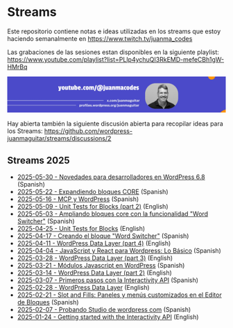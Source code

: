 # Streams

Este repositorio contiene notas e ideas utilizadas en los streams que estoy haciendo semanalmente en https://www.twitch.tv/juanma_codes

Las grabaciones de las sesiones estan disponibles en la siguiente playlist:
https://www.youtube.com/playlist?list=PLIp4ychuQI3RkEMD-mefeCBh1gW-HMrBq

[![YouTube](assets/youtube-header.jpeg)](https://www.youtube.com/playlist?list=PLIp4ychuQI3RkEMD-mefeCBh1gW-HMrBq)

Hay abierta también la siguiente discusión abierta para recopilar ideas para los Streams:
https://github.com/wordpress-juanmaguitar/streams/discussions/2

## Streams 2025

- [2025-05-30 - Novedades para desarrolladores en WordPress 6.8](2025/2025-05-30/README.md) (Spanish)
- [2025-05-22 - Expandiendo bloques CORE](2025/2025-05-22/README.md) (Spanish)
- [2025-05-16 - MCP y WordPress](2025/2025-05-16/README.md) (Spanish)
- [2025-05-09 - Unit Tests for Blocks (part 2)](2025/2025-05-09/README.md) (English)
- [2025-05-03 - Ampliando bloques core con la funcionalidad "Word Switcher"](2025/2025-05-03/README.md) (Spanish)
- [2025-04-25 - Unit Tests for Blocks](2025/2025-04-25/README.md) (English)
- [2025-04-17 - Creando el bloque "Word Switcher"](2025/2025-04-17/README.md) (Spanish)
- [2025-04-11 - WordPress Data Layer (part 4)](2025/2025-04-11/README.md) (English)
- [2025-04-04 - JavaScript y React para Wordpress: Lo Básico](2025/2025-04-04/README.md) (Spanish)
- [2025-03-28 - WordPress Data Layer (part 3)](2025/2025-03-28/README.md) (English)
- [2025-03-21 - Módulos Javascript en WordPress](2025/2025-03-21/README.md) (Spanish)
- [2025-03-14 - WordPress Data Layer (part 2)](2025/2025-03-14/README.md) (English)
- [2025-03-07 - Primeros pasos con la Interactivity API](2025/2025-03-07/README.md) (Spanish)
- [2025-02-28 - WordPress Data Layer](2025/2025-02-28/README.md) (English)
- [2025-02-21 - Slot and Fills: Paneles y menús customizados en el Editor de Bloques](2025/2025-02-21/README.md) (Spanish)
- [2025-02-07 - Probando Studio de wordpress com](2025/2025-02-07/README.md) (Spanish)
- [2025-01-24 - Getting started with the Interactivity API](2025/2025-01-24/README.md) (English)
